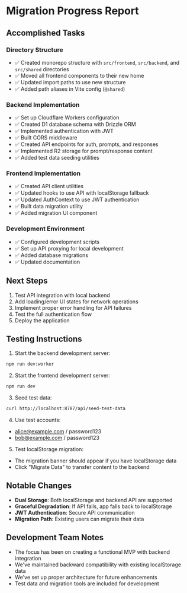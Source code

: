 # Migration Progress Report

## Accomplished Tasks

### Directory Structure

- ✅ Created monorepo structure with `src/frontend`, `src/backend`, and `src/shared` directories
- ✅ Moved all frontend components to their new home
- ✅ Updated import paths to use new structure
- ✅ Added path aliases in Vite config (`@shared`)

### Backend Implementation

- ✅ Set up Cloudflare Workers configuration
- ✅ Created D1 database schema with Drizzle ORM
- ✅ Implemented authentication with JWT
- ✅ Built CORS middleware
- ✅ Created API endpoints for auth, prompts, and responses
- ✅ Implemented R2 storage for prompt/response content
- ✅ Added test data seeding utilities

### Frontend Implementation

- ✅ Created API client utilities
- ✅ Updated hooks to use API with localStorage fallback
- ✅ Updated AuthContext to use JWT authentication
- ✅ Built data migration utility
- ✅ Added migration UI component

### Development Environment

- ✅ Configured development scripts
- ✅ Set up API proxying for local development
- ✅ Added database migrations
- ✅ Updated documentation

## Next Steps

1. Test API integration with local backend
2. Add loading/error UI states for network operations
3. Implement proper error handling for API failures
4. Test the full authentication flow
5. Deploy the application

## Testing Instructions

1. Start the backend development server:

```bash
npm run dev:worker
```

2. Start the frontend development server:

```bash
npm run dev
```

3. Seed test data:

```bash
curl http://localhost:8787/api/seed-test-data
```

4. Use test accounts:

- alice@example.com / password123
- bob@example.com / password123

5. Test localStorage migration:

- The migration banner should appear if you have localStorage data
- Click "Migrate Data" to transfer content to the backend

## Notable Changes

- **Dual Storage**: Both localStorage and backend API are supported
- **Graceful Degradation**: If API fails, app falls back to localStorage
- **JWT Authentication**: Secure API communication
- **Migration Path**: Existing users can migrate their data

## Development Team Notes

- The focus has been on creating a functional MVP with backend integration
- We've maintained backward compatibility with existing localStorage data
- We've set up proper architecture for future enhancements
- Test data and migration tools are included for development
